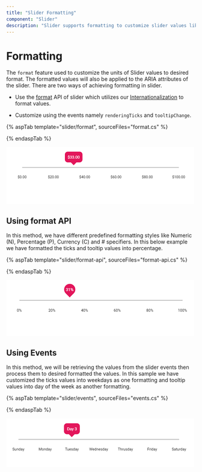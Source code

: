 ```yaml
---
title: "Slider Formatting"
component: "Slider"
description: "Slider supports formatting to customize slider values like time, currency & km, values, also displayed in ticks & tooltip."
---
```


# Formatting

The `format` feature used to customize the units of Slider values to desired format. The formatted values will also be applied to the ARIA attributes of the slider. There are two ways of achieving formatting in slider.

* Use the [format](https://ej2.syncfusion.com/documentation/slider/api-tooltipData.html?lang=es5#format) API of slider which utilizes our [Internationalization](https://ej2.syncfusion.com/16.1.37/documentation/base/intl.html?lang=es5#loading-culture-data) to format values.

* Customize using the events namely `renderingTicks` and `tooltipChange`.

{% aspTab template="slider/format", sourceFiles="format.cs" %}

{% endaspTab %}

![ASP .NET Core - Slider - Format](./images/slider-format.png)

## Using format API

In this method, we have different predefined formatting styles like Numeric (N), Percentage (P), Currency (C) and # specifiers. In this below example we have formatted the ticks and tooltip values into percentage.

{% aspTab template="slider/format-api", sourceFiles="format-api.cs" %}

{% endaspTab %}

![ASP .NET Core - Slider - Format API](./images/slider-format-api.png)

## Using Events

In this method, we will be retrieving the values from the slider events then process them to desired formatted the values. In this sample we have customized the ticks values into weekdays as one formatting and tooltip values into day of the week as another formatting.

{% aspTab template="slider/events", sourceFiles="events.cs" %}

{% endaspTab %}

![ASP .NET Core - Slider - Events](./images/slider-events.png)